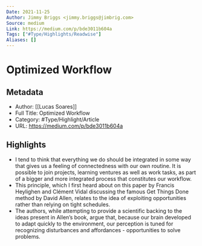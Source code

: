 ```yaml
---
Date: 2021-11-25
Author: Jimmy Briggs <jimmy.briggs@jimbrig.com>
Source: medium
Link: https://medium.com/p/bde3011b604a
Tags: ["#Type/Highlights/Readwise"]
Aliases: []
---
```

# Optimized Workflow

## Metadata
- Author: [[Lucas Soares]]
- Full Title: Optimized Workflow
- Category: #Type/Highlight/Article
- URL: https://medium.com/p/bde3011b604a

## Highlights
- I tend to think that everything we do should be integrated in some way that gives us a feeling of connectedness with our own routine. It is possible to join projects, learning ventures as well as work tasks, as part of a bigger and more integrated process that constitutes our workflow.
- This principle, which I first heard about on this paper by Francis Heylighen and Clément Vidal discussing the famous Get Things Done method by David Allen, relates to the idea of exploiting opportunities rather than relying on tight schedules.
- The authors, while attempting to provide a scientific backing to the ideas present in Allen’s book, argue that, because our brain developed to adapt quickly to the environment, our perception is tuned for recognizing disturbances and affordances - opportunities to solve problems.
